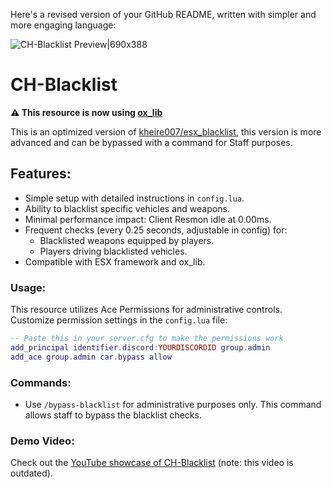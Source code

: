Here's a revised version of your GitHub README, written with simpler and more engaging language:


![CH-Blacklist Preview|690x388](https://i.imgur.com/eIxdkxo.png)
# CH-Blacklist

**⚠️ This resource is now using [ox_lib](https://github.com/overextended/ox_lib)**

This is an optimized version of [kheire007/esx_blacklist](https://github.com/kheire007/esx_blacklist), this version is more advanced and can be bypassed with a command for Staff purposes.

## **Features:**
- Simple setup with detailed instructions in `config.lua`.
- Ability to blacklist specific vehicles and weapons.
- Minimal performance impact: Client Resmon idle at 0.00ms.
- Frequent checks (every 0.25 seconds, adjustable in config) for:
  - Blacklisted weapons equipped by players.
  - Players driving blacklisted vehicles.
- Compatible with ESX framework and ox_lib.

### **Usage:**

This resource utilizes Ace Permissions for administrative controls. Customize permission settings in the `config.lua` file:

```lua
-- Paste this in your server.cfg to make the permissions work
add_principal identifier.discord:YOURDISCORDID group.admin
add_ace group.admin car.bypass allow
```

### **Commands:**
- Use `/bypass-blacklist` for administrative purposes only. This command allows staff to bypass the blacklist checks.

### **Demo Video:**
Check out the [YouTube showcase of CH-Blacklist](https://www.youtube.com/watch?v=zqaLESQZ98o) (note: this video is outdated).
